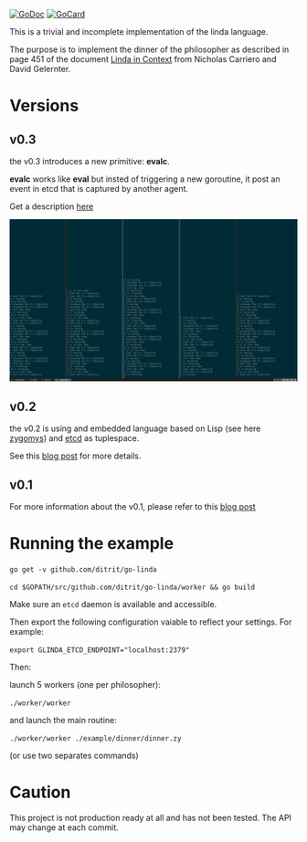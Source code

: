[![GoDoc][1]][2]
[![GoCard][3]][4]

[1]: https://godoc.org/github.com/ditrit/go-linda?status.svg
[2]: https://godoc.org/github.com/ditrit/go-linda
[3]: https://goreportcard.com/badge/ditrit/go-linda
[4]: https://goreportcard.com/report/github.com/ditrit/go-linda


This is a trivial and incomplete implementation of the linda language.

The purpose is to implement the dinner of the philosopher as described in page 451 of the document [Linda in Context](http://www.inf.ed.ac.uk/teaching/courses/ppls/linda.pdf) from Nicholas Carriero and David Gelernter.

# Versions

## v0.3

the v0.3 introduces a new primitive: **evalc**.

**evalc** works like **eval** but insted of triggering a new goroutine, it post an event in etcd that is captured by another agent.

Get a description [here](https://blog.owulveryck.info/2017/03/13/lindas-evalc-a-tuplespace-oddity/index.html)

![screenshot](https://github.com/ditrit/go-linda/raw/master/doc/v0.3.png)

## v0.2

the v0.2 is using and embedded language based on Lisp (see here [zygomys](https://github.com/glycerine/zygomys)) and [etcd](https://github.com/coreos/etcd) as tuplespace.

See this [blog post](https://blog.owulveryck.info/2017/02/28/to-go-and-touch-lindas-lisp/index.html) for more details.

## v0.1

For more information about the v0.1, please refer to this [blog post](https://blog.owulveryck.info/2017/02/03/linda-31yo-with-5-starving-philosophers.../index.html)

# Running the example

`go get -v github.com/ditrit/go-linda`

`cd $GOPATH/src/github.com/ditrit/go-linda/worker && go build`

Make sure an `etcd` daemon is available and accessible.

Then export the following configuration vaiable to reflect your settings. For example:

`export GLINDA_ETCD_ENDPOINT="localhost:2379"`

Then:
 
launch 5 workers (one per philosopher):

`./worker/worker`

and launch the main routine:

`./worker/worker ./example/dinner/dinner.zy`

(or use two separates commands)

# Caution

This project is not production ready at all and has not been tested.
The API may change at each commit.
